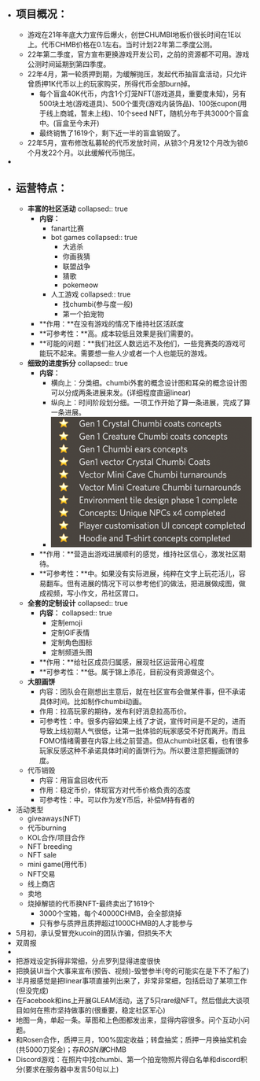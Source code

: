 - ## 项目概况：
	- 游戏在21年年底大力宣传后爆火，创世CHUMBI地板价很长时间在1E以上。代币CHMB价格在0.1左右。当时计划22年第二季度公测。
	- 22年第二季度，官方宣布更换游戏开发公司，之前的资源都不可用。游戏公测时间延期到第四季度。
	- 22年4月，第一轮质押到期，为缓解抛压，发起代币抽盲盒活动，只允许曾质押1K代币以上的玩家购买，所得代币全部burn掉。
		- 每个盲盒40K代币，内含1个灯笼NFT(游戏道具，重要度未知)，另有500块土地(游戏道具)、500个蛋壳(游戏内装饰品)、100张cupon(用于线上商城，暂未上线)、10个seed NFT，随机分布于共3000个盲盒中。(盲盒至今未开)
		- 最终销售了1619个，剩下近一半的盲盒销毁了。
	- 22年5月，宣布修改私募轮的代币发放时间，从锁3个月发12个月改为锁6个月发22个月。以此缓解代币抛压。
-
- ## 运营特点：
	- **丰富的社区活动**
	  collapsed:: true
		- **内容：**
			- fanart比赛
			- bot games
			  collapsed:: true
				- 大逃杀
				- 你画我猜
				- 联盟战争
				- 猜歌
				- pokemeow
			- 人工游戏
			  collapsed:: true
				- 找chumbi(参与度一般)
				- 第一个拍宠物
		- **作用：**在没有游戏的情况下维持社区活跃度
		- **可参考性：**高。成本较低且效果是我们需要的。
		- **可能的问题：**我们社区人数远远不及他们，一些竞赛类的游戏可能玩不起来。需要想一些人少或者一个人也能玩的游戏。
	- **细致的进度拆分**
	  collapsed:: true
		- **内容：**
			- 横向上：分类细。chumbi外套的概念设计图和耳朵的概念设计图可以分成两条进展来发。(详细程度直逼linear)
			- 纵向上：时间阶段划分细。一项工作开始了算一条进展，完成了算一条进展。
			- ![截屏2022-06-28 下午2.37.51.png](../assets/截屏2022-06-28_下午2.37.51_1656398274024_0.png)
		- **作用：**营造出游戏进展顺利的感觉，维持社区信心，激发社区期待。
		- **可参考性：**中。如果没有实际进展，纯粹在文字上玩花活儿，容易翻车。但有进展的情况下可以参考他们的做法，把进展做成图，做成视频，写小作文，吊社区胃口。
	- **全套的定制设计**
	  collapsed:: true
		- **内容：**
		  collapsed:: true
			- 定制emoji
			- 定制GIF表情
			- 定制角色图标
			- 定制频道头图
		- **作用：**给社区成员归属感，展现社区运营用心程度
		- **可参考性：**低。属于锦上添花，目前没有资源做这个。
	- **大胆画饼**
		- 内容：团队会在刚想出主意后，就在社区宣布会做某件事，但不承诺具体时间。比如制作chumbi动画。
		- 作用：拉高玩家的期待，发布利好消息拉高币价。
		- 可参考性：中。很多内容如果上线了才说，宣传时间是不足的，进而导致上线初期人气很低，让第一批体验的玩家感受不好而离开。而且FOMO情绪需要在内容上线之前营造。但从chumbi社区看，也有很多玩家反感这种不承诺具体时间的画饼行为。所以要注意把握画饼的度。
	- 代币销毁
		- 内容：用盲盒回收代币
		- 作用：稳定币价，体现官方对代币价格负责的态度
		- 可参考性：中。可以作为发Y币后，补偿M持有者的
- 活动类型
	- giveaways(NFT)
	- 代币burning
	- KOL合作/项目合作
	- NFT breeding
	- NFT sale
	- mini game(用代币)
	- NFT交易
	- 线上商店
	- 卖地
	- 烧掉解锁的代币换NFT-最终卖出了1619个
		- 3000个宝箱，每个40000CHMB，会全部烧掉
		- 只有参与质押且质押超过1000CHMB的人才能参与
- 5月初，承认受冒充kucoin的团队诈骗，但损失不大
- 双周报
-
- 把游戏设定拆得非常细，分点罗列显得进度很快
- 把换装UI当个大事来宣布(预告、视频)-毁誉参半(夸的可能实在是下不了船了)
- 半月报感觉是把linear事项直接列出来了，非常非常细，包括启动了某项工作(但没完成)
- 在Facebook和ins上开展GLEAM活动，送了5只rare级NFT。然后借此大谈项目如何在熊市坚持做事的(很重要，稳定社区军心)
- 地图一角，单起一条。草图和上色图都发出来，显得内容很多。问个互动小问题。
- 和Rosen合作，质押三月，100%固定收益；转盘抽奖；质押一月换抽奖机会(共5000刀奖金)；存$ROSN赚$CHMB
- Discord游戏：在照片中找chumbi、第一个拍宠物照片得白名单和discord积分(要求在服务器中发言50句以上)